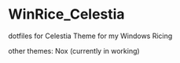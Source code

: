 # WinRice_Celestia
dotfiles for Celestia Theme for my Windows Ricing


other themes: Nox (currently in working)
